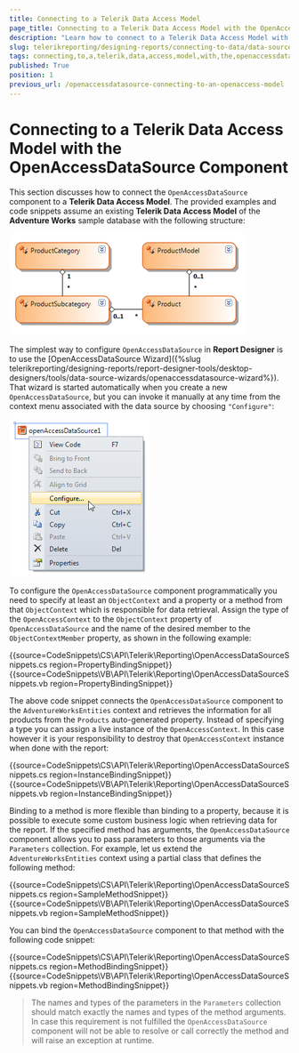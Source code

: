 ```yaml
---
title: Connecting to a Telerik Data Access Model
page_title: Connecting to a Telerik Data Access Model with the OpenAccessDataSource component explained
description: "Learn how to connect to a Telerik Data Access Model with the OpenAccessDataSource component in Telerik Reporting."
slug: telerikreporting/designing-reports/connecting-to-data/data-source-components/openaccessdatasource-component/connecting-to-a-telerik-data-access-model-with-the-openaccessdatasource-component
tags: connecting,to,a,telerik,data,access,model,with,the,openaccessdatasource,component
published: True
position: 1
previous_url: /openaccessdatasource-connecting-to-an-openaccess-model
---
```


# Connecting to a Telerik Data Access Model with the OpenAccessDataSource Component

This section discusses how to connect the `OpenAccessDataSource` component to a __Telerik Data Access Model__. The provided examples and code snippets assume an existing __Telerik Data Access Model__ of the __Adventure Works__ sample database with the following structure:

![The structure of the Telerik Data Access Model of the Adventure Works sample database we are going to use in the examples](images/DataSources/OpenAccessDataSourceAdventureWorksEntityModel.png)

The simplest way to configure `OpenAccessDataSource` in __Report Designer__ is to use the [OpenAccessDataSource Wizard]({%slug telerikreporting/designing-reports/report-designer-tools/desktop-designers/tools/data-source-wizards/openaccessdatasource-wizard%}). That wizard is started automatically when you create a new `OpenAccessDataSource`, but you can invoke it manually at any time from the context menu associated with the data source by choosing `"Configure"`:

![The context menu of the OpenAccessDataSource component with the Configure option chosen](images/DataSources/OpenAccessDataSourceConfigure.png)

To configure the `OpenAccessDataSource` component programmatically you need to specify at least an `ObjectContext` and a property or a method from that `ObjectContext` which is responsible for data retrieval. Assign the type of the `OpenAccessContext` to the `ObjectContext` property of `OpenAccessDataSource` and the name of the desired member to the `ObjectContextMember` property, as shown in the following example:

{{source=CodeSnippets\CS\API\Telerik\Reporting\OpenAccessDataSourceSnippets.cs region=PropertyBindingSnippet}}
{{source=CodeSnippets\VB\API\Telerik\Reporting\OpenAccessDataSourceSnippets.vb region=PropertyBindingSnippet}}

The above code snippet connects the `OpenAccessDataSource` component to the `AdventureWorksEntities` context and retrieves the information for all products from the `Products` auto-generated property. Instead of specifying a type you can assign a live instance of the `OpenAccessContext`. In this case however it is your responsibility to destroy that `OpenAccessContext` instance when done with the report:

{{source=CodeSnippets\CS\API\Telerik\Reporting\OpenAccessDataSourceSnippets.cs region=InstanceBindingSnippet}}
{{source=CodeSnippets\VB\API\Telerik\Reporting\OpenAccessDataSourceSnippets.vb region=InstanceBindingSnippet}}

Binding to a method is more flexible than binding to a property, because it is possible to execute some custom business logic when retrieving data for the report. If the specified method has arguments, the `OpenAccessDataSource` component allows you to pass parameters to those arguments via the `Parameters` collection. For example, let us extend the `AdventureWorksEntities` context using a partial class that defines the following method:

{{source=CodeSnippets\CS\API\Telerik\Reporting\OpenAccessDataSourceSnippets.cs region=SampleMethodSnippet}}
{{source=CodeSnippets\VB\API\Telerik\Reporting\OpenAccessDataSourceSnippets.vb region=SampleMethodSnippet}}

You can bind the `OpenAccessDataSource` component to that method with the following code snippet:

{{source=CodeSnippets\CS\API\Telerik\Reporting\OpenAccessDataSourceSnippets.cs region=MethodBindingSnippet}}
{{source=CodeSnippets\VB\API\Telerik\Reporting\OpenAccessDataSourceSnippets.vb region=MethodBindingSnippet}}

> The names and types of the parameters in the `Parameters` collection should match exactly the names and types of the method arguments. In case this requirement is not fulfilled the `OpenAccessDataSource` component will not be able to resolve or call correctly the method and will raise an exception at runtime.

